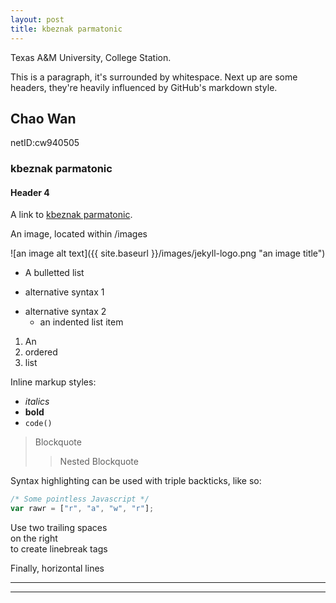 ```yaml
---
layout: post
title: kbeznak parmatonic
---
```


Texas A&M University, College Station.

This is a paragraph, it's surrounded by whitespace. Next up are some headers, they're heavily influenced by GitHub's markdown style.

## Chao Wan 
netID:cw940505

### kbeznak parmatonic


#### Header 4

A link to [kbeznak parmatonic](https://www.youtube.com/watch?v=YLrnC7OOh14).

An image, located within /images

![an image alt text]({{ site.baseurl }}/images/jekyll-logo.png "an image title")

* A bulletted list
- alternative syntax 1
+ alternative syntax 2
  - an indented list item

1. An
2. ordered
3. list

Inline markup styles:

- _italics_
- **bold**
- `code()`

> Blockquote
>> Nested Blockquote

Syntax highlighting can be used with triple backticks, like so:

```javascript
/* Some pointless Javascript */
var rawr = ["r", "a", "w", "r"];
```

Use two trailing spaces  
on the right  
to create linebreak tags  

Finally, horizontal lines

----
****
